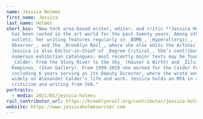 ```yaml
---
name: Jessica Holmes
first_name: Jessica
last_name: Holmes
short_bio: "New York area-based writer, editor, and critic **Jessica Holmes**
  has been rooted in the art world for the past twenty years. Among other
  outlets, her writing features regularly in _BOMB_, _Hyperallergic_, _The
  Observer_, and the _Brooklyn Rail_, where she also edits the ArTonic column.
  Jessica is also Editor-in-Chief of _Degree Critical_. She’s contributed to
  numerous exhibition catalogues; most recently major texts may be found in
  _Calder: From the Stony River to the Sky_ (Hauser & Wirth) and _Žilvinas
  Kempinas_ (Ikon Gallery). From 1999-2018 she worked for the Calder Foundation,
  including 6 years serving as its Deputy Director, where she wrote and lectured
  widely on Alexander Calder’s life and work. Jessica holds an MFA in art
  criticism and writing from SVA."
portraits:
  - media: 2021/01/jessica-holmes
rail_contributor_url: https://brooklynrail.org/contributor/jessica-holmes
website: https://www.jessicaholmeswriter.com
---
```

